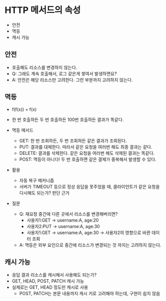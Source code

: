 # HTTP 메서드의 속성

-   안전
-   멱등
-   캐시 가능

## 안전

-   호출해도 리소스를 변경하지 않는다.
-   Q: 그래도 계속 호출해서, 로그 같은게 쌓여서 발생하면요?
-   A: 안전은 해당 리소스만 고려한다. 그런 부분까지 고려하지 않는다.

## 멱등

-   f(f(x)) = f(x)
-   한 번 호출하든 두 번 호출하든 100번 호출하든 결과가 똑같다.
-   멱등 메서드
    -   GET: 한 번 조회하든, 두 번 조회하든 같은 결과가 조회된다.
    -   PUT: 결과를 대체한다. 따라서 같은 요청을 여러번 해도 최종 결과는 같다.
    -   DELETE: 결과를 삭제한다. 같은 요청을 여러번 해도 삭제된 결과는 똑같다.
    -   POST: 멱등이 아니다! 두 번 호출하면 같은 결제가 중복해서 발생할 수 있다.
-   활용

    -   자동 복구 메커니즘
    -   서버가 TIMEOUT 등으로 정상 응답을 못주었을 때, 클라이언트가 같은 요청을 다시해도 되는가? 판단 근거

-   질문
    -   Q: 재요청 중간에 다른 곳에서 리소스를 변경해버리면?
        -   사용자1:GET -> username:A, age:20
        -   사용자2:PUT -> username:A, age:30
        -   사용자1:GET -> username:A, age:30 -> 사용자2의 영향으로 바뀐 데이터 조회
    -   A: 멱등은 외부 요인으로 중간에 리소스가 변경되는 것 까지는 고려하지 않는다.

## 캐시 가능

-   응답 결과 리소스를 캐시해서 사용해도 되는가?
-   GET, HEAD, POST, PATCH 캐시 가능
-   실제로는 GET, HEAD 정도만 캐시로 사용
    -   POST, PATCH는 본문 내용까지 캐시 키로 고려해야 하는데, 구현이 쉽지 않음
